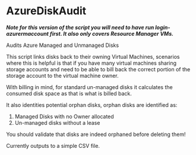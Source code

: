 # AzureDiskAudit

***Note for this version of the script you will need to have run login-azurermaccount first.  It also only covers Resource Manager VMs.***

Audits Azure Managed and Unmanaged Disks

This script links disks back to their owning Virtual Machines, scenarios where this is helpful is that if you have many virtual machines sharing storage accounts and need to be able to bill back the correct portion of the storage account to the virtual machine owner.

With billing in mind, for standard un-managed disks it calculates the consumed disk space as that is what is billed back.

It also identities potential orphan disks, orphan disks are identified as:
1. Managed Disks with no Owner allocated
2. Un-managed disks without a lease

You should validate that disks are indeed orphaned before deleting them!

Currently outputs to a simple CSV file.  
